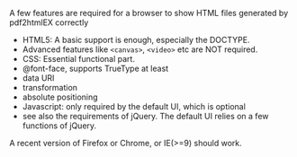 A few features are required for a browser to show HTML files generated by pdf2htmlEX correctly
 - HTML5: A basic support is enough, especially the DOCTYPE.
  - Advanced features like `<canvas>`, `<video>` etc are NOT required.
 - CSS: Essential functional part.
  - @font-face, supports TrueType at least
  - data URI
  - transformation
  - absolute positioning
 - Javascript: only required by the default UI, which is optional
  - see also the requirements of jQuery. The default UI relies on a few functions of jQuery.

A recent version of Firefox or Chrome, or IE(>=9) should work.